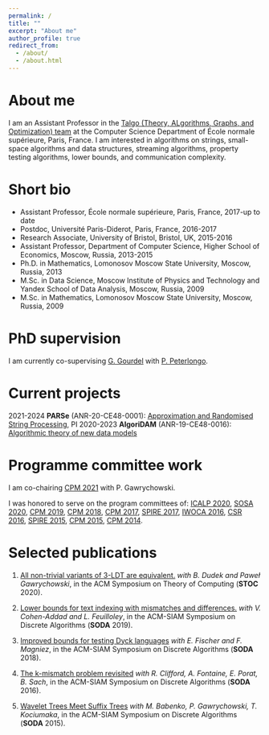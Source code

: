 ```yaml
---
permalink: /
title: ""
excerpt: "About me"
author_profile: true
redirect_from: 
  - /about/
  - /about.html
---
```


About me
======
I am an Assistant Professor in the [Talgo (Theory, ALgorithms, Graphs, and Optimization) team](https://www.di.ens.fr/TalgoTeam.html.en) at the Computer Science Department of École normale supérieure, Paris, France. I am interested in algorithms on strings, small-space algorithms and data structures, streaming algorithms, property testing algorithms, lower bounds, and communication complexity.

Short bio
======
* Assistant Professor, École normale supérieure, Paris, France, 2017-up to date
* Postdoc, Université Paris-Diderot, Paris, France, 2016-2017
* Research Associate, University of Bristol, Bristol, UK, 2015-2016
* Assistant Professor, Department of Computer Science, Higher School of Economics, Moscow, Russia, 2013-2015
* Ph.D. in Mathematics, Lomonosov Moscow State University, Moscow, Russia, 2013
* M.Sc. in Data Science, Moscow Institute of Physics and Technology and Yandex School of Data Analysis, Moscow, Russia, 2009
* M.Sc. in Mathematics, Lomonosov Moscow State University, Moscow, Russia, 2009

PhD supervision
======

I am currently co-supervising [G. Gourdel](https://garance.cat/) with [P. Peterlongo](http://people.rennes.inria.fr/Pierre.Peterlongo/).  

Current projects
======
2021-2024 **PARSe** (ANR-20-CE48-0001): [Approximation and Randomised String Processing](), PI
2020-2023 **AlgoriDAM** (ANR-19-CE48-0016): [Algorithmic theory of new data models](https://www.irif.fr/~algoridam/)

Programme committee work
======
I am co-chairing [CPM 2021](http://cpm2021.ii.uni.wroc.pl/) with P. Gawrychowski.

I was honored to serve on the program committees of: [ICALP 2020](https://icalp2020.saarland-informatics-campus.de/), [SOSA 2020](https://www.siam.org/Conferences/CM/Conference/sosa20), [CPM 2019](http://cpm2019.di.unipi.it/), [CPM 2018](http://cpm2018.sdu.edu.cn/), [CPM 2017](http://cpm2017.mimuw.edu.pl/), [SPIRE 2017](http://cpm2017.mimuw.edu.pl/), [IWOCA 2016](http://iwoca2016.cs.helsinki.fi), [CSR 2016](http://logic.pdmi.ras.ru/csr2016/), [SPIRE 2015](http://www.dcs.kcl.ac.uk/events/spire2015/), [CPM 2015](http://www.cpm2015.di.unisa.it), [CPM 2014](https://cpm2014.hse.ru/).

Selected publications
======
1. [All non-trivial variants of 3-LDT are equivalent.](https://dl.acm.org/doi/10.1145/3357713.3384275) *with B. Dudek and Paweł Gawrychowski*, in the ACM Symposium on Theory of Computing (**STOC** 2020).

2. [Lower bounds for text indexing with mismatches and differences.](https://epubs.siam.org/doi/10.1137/1.9781611975482.70) *with V. Cohen-Addad and L. Feuilloley*, in the ACM-SIAM Symposium on Discrete Algorithms (**SODA** 2019).

3. [Improved bounds for testing Dyck languages](https://epubs.siam.org/doi/10.1137/1.9781611975031.100) *with E. Fischer and F. Magniez*, in 
the ACM-SIAM Symposium on Discrete Algorithms (**SODA** 2018). 

4. [The k-mismatch problem revisited](https://epubs.siam.org/doi/10.1137/1.9781611974331.ch142) *with R. Clifford, A. Fontaine, E. Porat, B. Sach*, in the 
ACM-SIAM Symposium on Discrete Algorithms (**SODA** 2016).

5. [Wavelet Trees Meet Suffix Trees](https://epubs.siam.org/doi/10.1137/1.9781611973730.39) *with M. Babenko, P. Gawrychowski, T. Kociumaka*, in the 
ACM-SIAM Symposium on Discrete Algorithms (**SODA** 2015).



